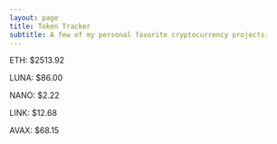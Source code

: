 ```yaml
---
layout: page
title: Token Tracker
subtitle: A few of my personal favorite cryptocurrency projects.
---
```


<!--BEGINCRYPTOINPUT-->
ETH: $2513.92

LUNA: $86.00

NANO: $2.22

LINK: $12.68

AVAX: $68.15

<!--ENDCRYPTOINPUT-->
